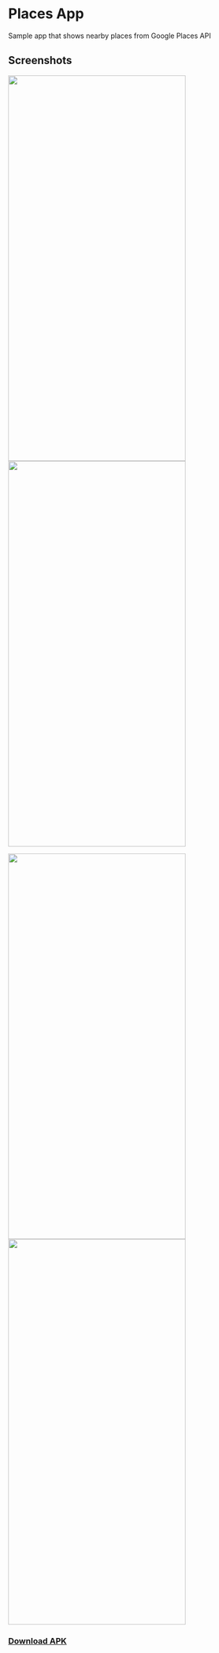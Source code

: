 # Places App

Sample app that shows nearby places from Google Places API



## Screenshots

<img src="https://i.ibb.co/BCXWCct/device-2021-12-04-073648.png" width="360" height="780"/>       <img src="https://i.ibb.co/RcYgb5V/device-2021-12-04-072534.png" width="360" height="780"/>


<img src="https://i.ibb.co/gZjr42F/device-2021-12-04-073110.png" width="360" height="780"/>       <img src="https://i.ibb.co/3z6jS88/device-2021-12-04-073700.png" width="360" height="780"/>



### [Download APK](https://github.com/1Erick1/places/releases/download/v1.0/places-app-v1.0.apk)
